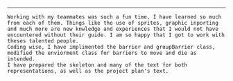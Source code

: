 ------------------------------
    Working with my teammates was such a fun time, I have learned so much from each of them. Things like the use of sprites, graphic inporting and much more are new knwledge and experiences that I would not have encountered without their guide. I am so happy that I got to work with theses talented people.
    Coding wise, I have implimented the barrier and groupBarrier class, modified the enviorment class for barriers to move and die as intended.
    I have prepared the skeleton and many of the text for both representations, as well as the project plan's text.